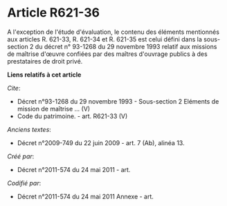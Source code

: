 # Article R621-36

A l'exception de l'étude d'évaluation, le contenu des éléments mentionnés aux articles R. 621-33, R. 621-34 et R. 621-35 est
celui défini dans la sous-section 2 du décret n° 93-1268 du 29 novembre 1993 relatif aux missions de maîtrise d'œuvre
confiées par des maîtres d'ouvrage publics à des prestataires de droit privé.

**Liens relatifs à cet article**

_Cite_:

  - Décret n°93-1268 du 29 novembre 1993 -  Sous-section 2 Eléments de mission de maîtrise ... (V)
  - Code du patrimoine. - art. R621-33 (V)

_Anciens textes_:

  - Décret n°2009-749 du 22 juin 2009 - art. 7 (Ab), alinéa 13.

_Créé par_:

  - Décret n°2011-574 du 24 mai 2011  - art.

_Codifié par_:

  - Décret n°2011-574 du 24 mai 2011 Annexe - art.

